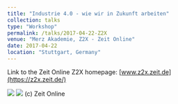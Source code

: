 ```yaml
---
title: "Industrie 4.0 - wie wir in Zukunft arbeiten"
collection: talks
type: "Workshop"
permalink: /talks/2017-04-22-Z2X
venue: "Merz Akademie, Z2X - Zeit Online"
date: 2017-04-22
location: "Stuttgart, Germany"
---
```


Link to the Zeit Online Z2X homepage: [www.z2x.zeit.de](https://z2x.zeit.de/)

![](https://smsiscum.github.io/images/Z2X_Workshop.jpg)
![](https://smsiscum.github.io/images/Z2X_Workshop_Programm.jpg)
(c) Zeit Online

